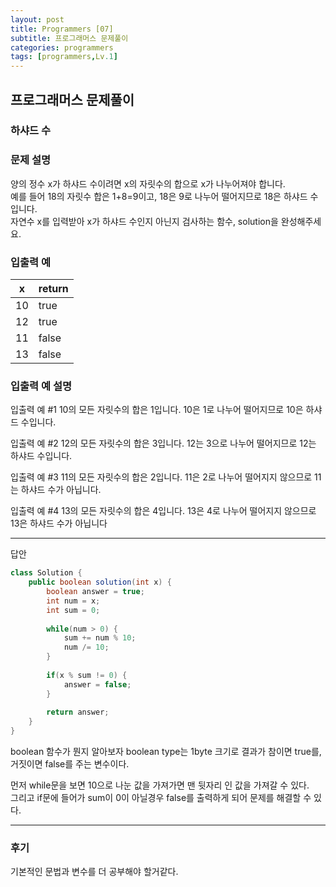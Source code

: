 ```yaml
---
layout: post
title: Programmers [07]
subtitle: 프로그래머스 문제풀이
categories: programmers
tags: [programmers,Lv.1]
---
```


## 프로그래머스 문제풀이 
### 하샤드 수

### 문제 설명
양의 정수 x가 하샤드 수이려면 x의 자릿수의 합으로 x가 나누어져야 합니다.   
예를 들어 18의 자릿수 합은 1+8=9이고, 18은 9로 나누어 떨어지므로 18은 하샤드 수입니다.    
자연수 x를 입력받아 x가 하샤드 수인지 아닌지 검사하는 함수, solution을 완성해주세요.   

### 입출력 예

| x  | return |
|----|--------|
| 10 | true   |
| 12 | true   |
| 11 | false  |
| 13 | false  |

### 입출력 예 설명

입출력 예 #1
10의 모든 자릿수의 합은 1입니다. 10은 1로 나누어 떨어지므로 10은 하샤드 수입니다.   

입출력 예 #2
12의 모든 자릿수의 합은 3입니다. 12는 3으로 나누어 떨어지므로 12는 하샤드 수입니다.   

입출력 예 #3
11의 모든 자릿수의 합은 2입니다. 11은 2로 나누어 떨어지지 않으므로 11는 하샤드 수가 아닙니다.   

입출력 예 #4
13의 모든 자릿수의 합은 4입니다. 13은 4로 나누어 떨어지지 않으므로 13은 하샤드 수가 아닙니다  

---

답안

```java
class Solution {
    public boolean solution(int x) {
        boolean answer = true;
        int num = x;
        int sum = 0;
    
        while(num > 0) {
            sum += num % 10;
            num /= 10;
        }
        
        if(x % sum != 0) {
            answer = false;
        }
        
        return answer;
    }
}
```

boolean 함수가 뭔지 알아보자
boolean type는 1byte 크기로 결과가 참이면 true를, 거짓이면 false를 주는 변수이다.
 
먼저 while문을 보면 10으로 나눈 값을 가져가면 맨 뒷자리 인 값을 가져갈 수 있다.   
그리고 if문에 들어가 sum이 0이 아닐경우 false를 출력하게 되어 문제를 해결할 수 있다.

---

### 후기
기본적인 문법과 변수를 더 공부해야 할거같다.